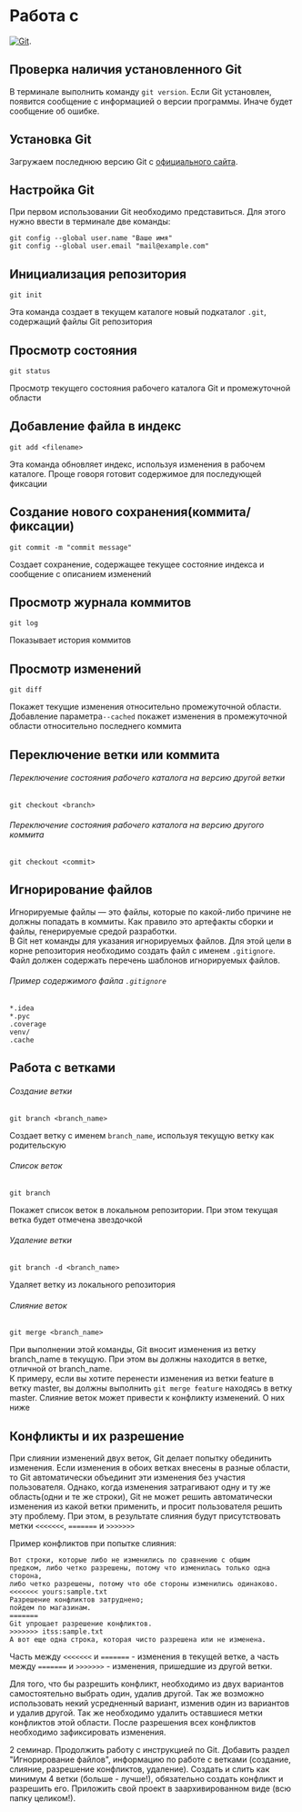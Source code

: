 # Работа с

[![Git](https://git-scm.com/images/logo@2x.png)](https://pages.github.com/).


## Проверка наличия установленного Git
В терминале выполнить команду `git version`. 
Если Git установлен, появится сообщение с информацией о версии программы. Иначе будет сообщение об ошибке.


## Установка Git
Загружаем последнюю версию Git с [официального сайта](https://git-scm.com/downloads).


## Настройка Git
При первом использовании Git необходимо представиться. Для этого нужно ввести в терминале две команды: 
```
git config --global user.name "Ваше имя"
git config --global user.email "mail@example.com"
```


## Инициализация репозитория
```
git init
```
Эта команда создает в текущем каталоге новый подкаталог `.git`, содержащий файлы Git репозитория


## Просмотр состояния
```
git status
```
Просмотр текущего состояния рабочего каталога Git и промежуточной области


## Добавление файла в индекс
```
git add <filename>
```
Эта команда обновляет индекс, используя изменения в рабочем каталоге. Проще говоря готовит содержимое для последующей фиксации


## Создание нового сохранения(коммита/фиксации)
```
git commit -m "commit message"
```
Создает сохранение, содержащее текущее состояние индекса и сообщение с описанием изменений


## Просмотр журнала коммитов
```
git log
```
Показывает история коммитов


## Просмотр изменений
```
git diff
```
Покажет текущие изменения относительно промежуточной области. Добавление параметра`--cached` покажет изменения в промежуточной области относительно последнего коммита


## Переключение ветки или коммита
###### Переключение состояния рабочего каталога на версию другой ветки
```
git checkout <branch>
```

###### Переключение состояния рабочего каталога на версию другого коммита
```
git checkout <commit>
```

## Игнорирование файлов

Игнорируемые файлы — это файлы, которые по какой-либо причине не должны попадать в коммиты. Как правило это артефакты сборки и файлы, генерируемые средой разработки.  
В Git нет команды для указания игнорируемых файлов. Для этой цели в корне репозитория необходимо создать файл с именем `.gitignore`.
Файл должен содержать перечень шаблонов игнорируемых файлов.

###### Пример содержимого файла `.gitignore`
```
*.idea
*.pyc
.coverage
venv/
.cache
```


## Работа с ветками

###### Создание ветки
```
git branch <branch_name>
```

Создает ветку с именем `branch_name`, используя текущую ветку как родительскую

###### Список веток
```
git branch
```

Покажет список веток в локальном репозитории. При этом текущая ветка будет отмечена звездочкой

###### Удаление ветки
```
git branch -d <branch_name>
```

Удаляет ветку из локального репозитория

###### Слияние веток
```
git merge <branch_name>
```

При выполнении этой команды, Git вносит изменения из ветку branch_name в текущую. 
При этом вы должны находится в ветке, отличной от branch_name.  
К примеру, если вы хотите перенести изменения из ветки feature в ветку master, вы должны выполнить 
`git merge feature` находясь в ветку master. Слияние веток может привести к конфликту изменений. О них ниже


## Конфликты и их разрешение

При слиянии изменений двух веток, Git делает попытку обединить изменения. Если изменения в обоих ветках внесены в 
разные области, то Git автоматически объединит эти изменения без участия пользователя. Однако, когда изменения 
затрагивают одну и ту же область(одни и те же строки), Git не может решить автоматически изменения из какой ветки 
применить, и просит пользователя решить эту проблему. При этом, в результате слияния будут присутствовать метки
`<<<<<<<`, `=======` и `>>>>>>>`

Пример конфликтов при попытке слияния:
```
Вот строки, которые либо не изменились по сравнению с общим 
предком, либо четко разрешены, потому что изменилась только одна сторона, 
либо четко разрешены, потому что обе стороны изменились одинаково. 
<<<<<<< yours:sample.txt 
Разрешение конфликтов затруднено; 
пойдем по магазинам. 
======= 
Git упрощает разрешение конфликтов. 
>>>>>>> itss:sample.txt 
А вот еще одна строка, которая чисто разрешена или не изменена.
```

Часть между `<<<<<<<` и `=======` - изменения в текущей ветке, а часть между `=======` и `>>>>>>>` - изменения, 
пришедшие из другой ветки.

Для того, что бы разрешить конфликт, необходимо из двух вариантов самостоятельно выбрать один, удалив другой. 
Так же возможно использовать некий усредненный вариант, изменив один из вариантов и удалив другой. 
Так же необходимо удалить оставшиеся метки конфликтов этой области. После разрешения всех конфликтов необходимо 
зафиксировать изменения.

2 семинар. Продолжить работу с инструкцией по Git. Добавить раздел "Игнорирование файлов", информацию по работе с ветками (создание, слияние, разрешение конфликтов, удаление). Создать и слить как минимум 4 ветки (больше - лучше!), обязательно создать конфликт и разрешить его. Приложить свой проект в заархивированном виде (всю папку целиком!).
